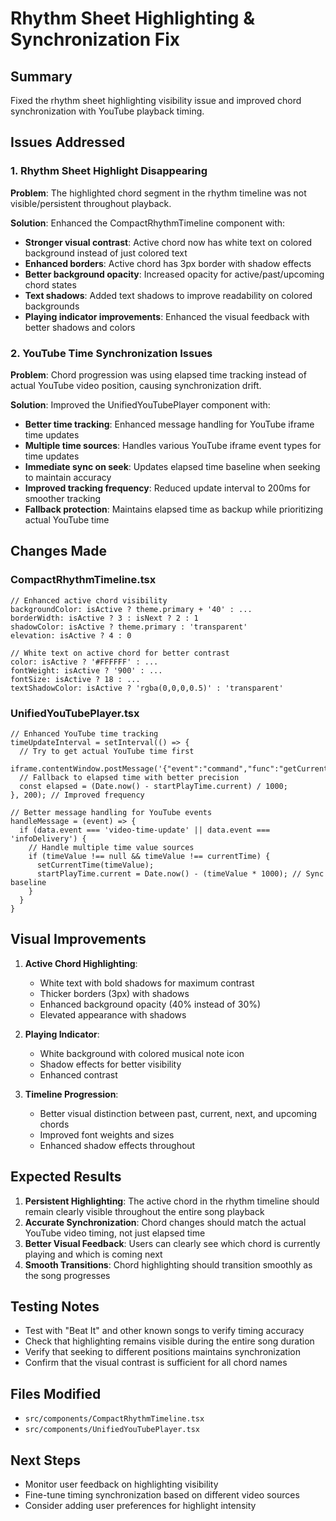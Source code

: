 # Rhythm Sheet Highlighting & Synchronization Fix

## Summary

Fixed the rhythm sheet highlighting visibility issue and improved chord synchronization with YouTube playback timing.

## Issues Addressed

### 1. Rhythm Sheet Highlight Disappearing

**Problem**: The highlighted chord segment in the rhythm timeline was not visible/persistent throughout playback.

**Solution**: Enhanced the CompactRhythmTimeline component with:

- **Stronger visual contrast**: Active chord now has white text on colored background instead of just colored text
- **Enhanced borders**: Active chord has 3px border with shadow effects
- **Better background opacity**: Increased opacity for active/past/upcoming chord states
- **Text shadows**: Added text shadows to improve readability on colored backgrounds
- **Playing indicator improvements**: Enhanced the visual feedback with better shadows and colors

### 2. YouTube Time Synchronization Issues

**Problem**: Chord progression was using elapsed time tracking instead of actual YouTube video position, causing synchronization drift.

**Solution**: Improved the UnifiedYouTubePlayer component with:

- **Better time tracking**: Enhanced message handling for YouTube iframe time updates
- **Multiple time sources**: Handles various YouTube iframe event types for time updates
- **Immediate sync on seek**: Updates elapsed time baseline when seeking to maintain accuracy
- **Improved tracking frequency**: Reduced update interval to 200ms for smoother tracking
- **Fallback protection**: Maintains elapsed time as backup while prioritizing actual YouTube time

## Changes Made

### CompactRhythmTimeline.tsx

```tsx
// Enhanced active chord visibility
backgroundColor: isActive ? theme.primary + '40' : ...
borderWidth: isActive ? 3 : isNext ? 2 : 1
shadowColor: isActive ? theme.primary : 'transparent'
elevation: isActive ? 4 : 0

// White text on active chord for better contrast
color: isActive ? '#FFFFFF' : ...
fontWeight: isActive ? '900' : ...
fontSize: isActive ? 18 : ...
textShadowColor: isActive ? 'rgba(0,0,0,0.5)' : 'transparent'
```

### UnifiedYouTubePlayer.tsx

```tsx
// Enhanced YouTube time tracking
timeUpdateInterval = setInterval(() => {
  // Try to get actual YouTube time first
  iframe.contentWindow.postMessage('{"event":"command","func":"getCurrentTime"...
  // Fallback to elapsed time with better precision
  const elapsed = (Date.now() - startPlayTime.current) / 1000;
}, 200); // Improved frequency

// Better message handling for YouTube events
handleMessage = (event) => {
  if (data.event === 'video-time-update' || data.event === 'infoDelivery') {
    // Handle multiple time value sources
    if (timeValue !== null && timeValue !== currentTime) {
      setCurrentTime(timeValue);
      startPlayTime.current = Date.now() - (timeValue * 1000); // Sync baseline
    }
  }
}
```

## Visual Improvements

1. **Active Chord Highlighting**:

   - White text with bold shadows for maximum contrast
   - Thicker borders (3px) with shadows
   - Enhanced background opacity (40% instead of 30%)
   - Elevated appearance with shadows

2. **Playing Indicator**:

   - White background with colored musical note icon
   - Shadow effects for better visibility
   - Enhanced contrast

3. **Timeline Progression**:
   - Better visual distinction between past, current, next, and upcoming chords
   - Improved font weights and sizes
   - Enhanced shadow effects throughout

## Expected Results

1. **Persistent Highlighting**: The active chord in the rhythm timeline should remain clearly visible throughout the entire song playback
2. **Accurate Synchronization**: Chord changes should match the actual YouTube video timing, not just elapsed time
3. **Better Visual Feedback**: Users can clearly see which chord is currently playing and which is coming next
4. **Smooth Transitions**: Chord highlighting should transition smoothly as the song progresses

## Testing Notes

- Test with "Beat It" and other known songs to verify timing accuracy
- Check that highlighting remains visible during the entire song duration
- Verify that seeking to different positions maintains synchronization
- Confirm that the visual contrast is sufficient for all chord names

## Files Modified

- `src/components/CompactRhythmTimeline.tsx`
- `src/components/UnifiedYouTubePlayer.tsx`

## Next Steps

- Monitor user feedback on highlighting visibility
- Fine-tune timing synchronization based on different video sources
- Consider adding user preferences for highlight intensity
